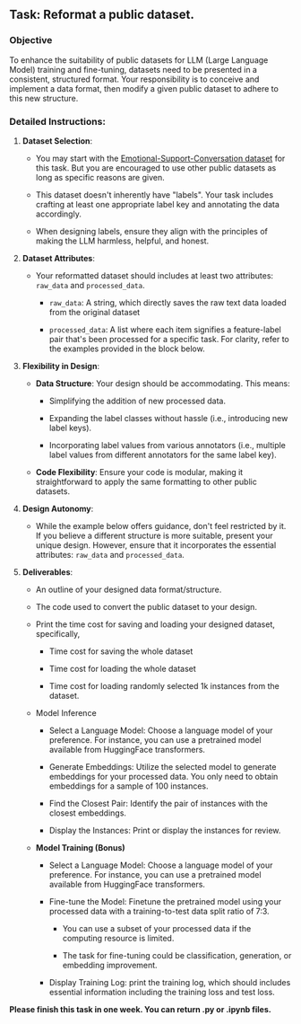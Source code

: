 ## Task: Reformat a public dataset.

### Objective

To enhance the suitability of public datasets for LLM (Large Language Model) training and fine-tuning, datasets need to be presented in a consistent, structured format. Your responsibility is to conceive and implement a data format, then modify a given public dataset to adhere to this new structure.

### Detailed Instructions:

1. **Dataset Selection**: 

   - You may start with the [Emotional-Support-Conversation dataset](https://raw.githubusercontent.com/thu-coai/Emotional-Support-Conversation/main/ESConv.json) for this task. But you are encouraged to use other public datasets as long as specific reasons are given.

   - This dataset doesn't inherently have "labels". Your task includes crafting at least one appropriate label key and annotating the data accordingly.
   
   - When designing labels, ensure they align with the principles of making the LLM harmless, helpful, and honest.

2. **Dataset Attributes**:
   - Your reformatted dataset should includes at least two attributes: `raw_data` and `processed_data`.

     - `raw_data`: A string, which directly saves the raw text data loaded from the original dataset
     
     - `processed_data`: A list where each item signifies a feature-label pair that's been processed for a specific task. For clarity, refer to the examples provided in the block below.

3. **Flexibility in Design**:

   - **Data Structure**: Your design should be accommodating. This means:
   
     - Simplifying the addition of new processed data.

     - Expanding the label classes without hassle (i.e., introducing new label keys).

     - Incorporating label values from various annotators (i.e., multiple label values from different annotators for the same label key).
     
   - **Code Flexibility**: Ensure your code is modular, making it straightforward to apply the same formatting to other public datasets.


4. **Design Autonomy**: 

   - While the example below offers guidance, don't feel restricted by it. If you believe a different structure is more suitable, present your unique design. However, ensure that it incorporates the essential attributes: `raw_data` and `processed_data`.
   
5. **Deliverables**:

   - An outline of your designed data format/structure.

   - The code used to convert the public dataset to your design.

   - Print the time cost for saving and loading your designed dataset, specifically,

     - Time cost for saving the whole dataset

     - Time cost for loading the whole dataset
     
     - Time cost for loading randomly selected 1k instances from the dataset.
   

   - Model Inference

     - Select a Language Model: Choose a language model of your preference. For instance, you can use a pretrained model available from HuggingFace transformers.

     - Generate Embeddings:  Utilize the selected model to generate embeddings for your processed data. You only need to obtain embeddings for a sample of 100 instances.

     - Find the Closest Pair: Identify the pair of instances with the closest embeddings.

     - Display the Instances: Print or display the instances for review.

   - **Model Training (Bonus)**

      - Select a Language Model: Choose a language model of your preference. For instance, you can use a pretrained model available from HuggingFace transformers.

      - Fine-tune the Model: Finetune the pretrained model using your processed data with a training-to-test data split ratio of 7:3. 

         - You can use a subset of your processed data if the computing resource is limited.
         
         - The task for fine-tuning could be classification, generation, or embedding improvement. 

      - Display Training Log: print the training log, which should includes essential information including the training loss and test loss.



**Please finish this task in one week. You can return .py or .ipynb files.**